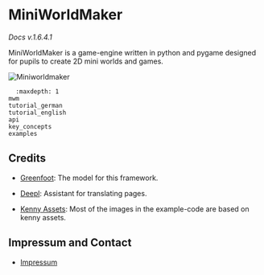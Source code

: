 MiniWorldMaker
==============

*Docs v.1.6.4.1*

MiniWorldMaker is a game-engine written in python and pygame designed for pupils to create 2D mini worlds and games.

![Miniworldmaker](/images/miniworldmaker.png)

```{toctree}
  :maxdepth: 1
mwm
tutorial_german
tutorial_english
api
key_concepts
examples
```

Credits
---------

  * [Greenfoot](https://www.greenfoot.org/door): The model for this framework.

  * [Deepl](https://www.deepl.com/translator): Assistant for translating pages.
  
  * [Kenny Assets](https://www.kenney.nl/assets): Most of the images in the example-code are based on kenny assets. 

Impressum and Contact
--------------------------

  * [Impressum](impressum.md)
 

